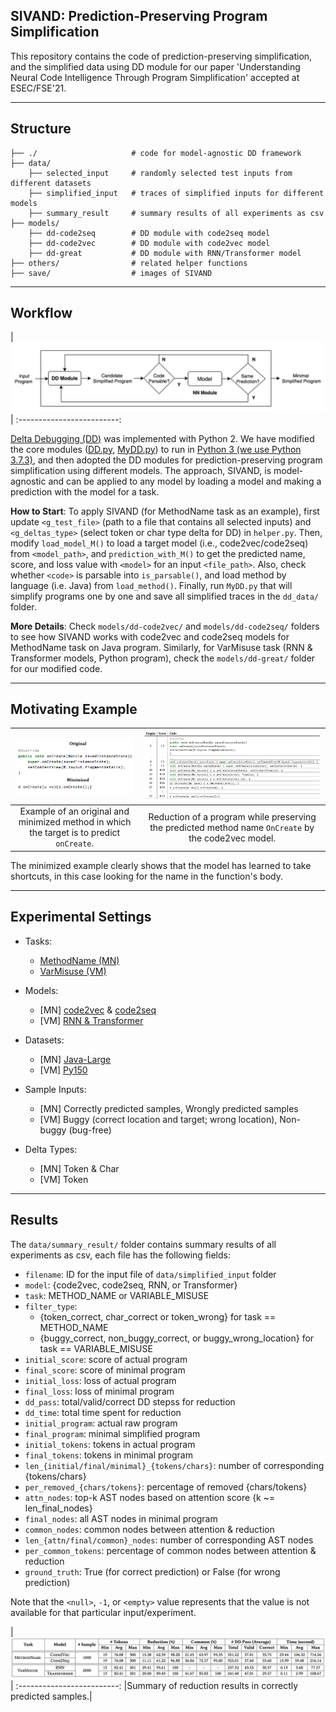 ## SIVAND: Prediction-Preserving Program Simplification

This repository contains the code of prediction-preserving simplification, and the simplified data using DD module for our paper 'Understanding Neural Code Intelligence Through Program Simplification' accepted at ESEC/FSE'21.

---

## Structure

```
├── ./                     # code for model-agnostic DD framework
├── data/
    ├── selected_input     # randomly selected test inputs from different datasets
    ├── simplified_input   # traces of simplified inputs for different models
    ├── summary_result     # summary results of all experiments as csv
├── models/
    ├── dd-code2seq        # DD module with code2seq model
    ├── dd-code2vec        # DD module with code2vec model
    ├── dd-great           # DD module with RNN/Transformer model
├── others/                # related helper functions
├── save/                  # images of SIVAND
``` 

---

## Workflow

|<img src="./save/sivand.png" alt="Workflow in SIVAND"/>|
:-------------------------:

[Delta Debugging (DD)](https://www.st.cs.uni-saarland.de/dd/) was implemented with Python 2. We have modified the core modules ([DD.py](https://www.st.cs.uni-saarland.de/dd/DD.py), [MyDD.py](https://www.st.cs.uni-saarland.de/dd/MyDD.py)) to run in [Python 3 (we use Python 3.7.3)](https://github.com/mdrafiqulrabin/dd-py3), and then adopted the DD modules for prediction-preserving program simplification using different models. The approach, SIVAND, is model-agnostic and can be applied to any model by loading a model and making a prediction with the model for a task.

**How to Start**: 
To apply SIVAND (for MethodName task as an example), first update `<g_test_file>` (path to a file that contains all selected inputs) and `<g_deltas_type>` (select token or char type delta for DD) in `helper.py`. 
Then, modify `load_model_M()` to load a target model (i.e., code2vec/code2seq) from `<model_path>`, and `prediction_with_M()` to get the predicted name, score, and loss value with `<model>` for an input `<file_path>`. 
Also, check whether `<code>` is parsable into `is_parsable()`, and load method by language (i.e. Java) from `load_method()`.
Finally, run `MyDD.py` that will simplify programs one by one and save all simplified traces in the `dd_data/` folder. 

**More Details**: 
Check `models/dd-code2vec/` and `models/dd-code2seq/` folders to see how SIVAND works with code2vec and code2seq models for MethodName task on Java program. 
Similarly, for VarMisuse task (RNN & Transformer models, Python program), check the `models/dd-great/` folder for our modified code.

---

## Motivating Example

|<img src="./save/example.png" alt="Motivating Example"/>|<img src="./save/traces.png" width="1300" alt="Traces of Reduction"/>|
:-------------------------:|:-------------------------:
|Example of an original and minimized method in which the target is to predict `onCreate`.| Reduction of a program while preserving the predicted method name `OnCreate` by the code2vec model.|

The minimized example clearly shows that the model has learned to take shortcuts, in this case looking for the name in the function's body.

---

## Experimental Settings

  * Tasks:
    * [MethodName (MN)](https://arxiv.org/abs/1602.03001)
    * [VarMisuse (VM)](https://arxiv.org/abs/1904.01720)

  * Models:
    * [MN] [code2vec](https://github.com/tech-srl/code2vec/) & [code2seq](https://github.com/tech-srl/code2seq/)
    * [VM] [RNN & Transformer](https://github.com/VHellendoorn/ICLR20-Great)

  * Datasets:
    * [MN] [Java-Large](https://github.com/tech-srl/code2seq/#java)
    * [VM] [Py150](https://github.com/google-research-datasets/great)

  * Sample Inputs:
    * [MN] Correctly predicted samples, Wrongly predicted samples
    * [VM] Buggy (correct location and target; wrong location), Non-buggy (bug-free)

  * Delta Types:
    * [MN] Token & Char
    * [VM] Token

---

## Results

The `data/summary_result/` folder contains summary results of all experiments as csv, each file has the following fields:

* `filename`: ID for the input file of `data/simplified_input` folder
* `model`: {code2vec, code2seq, RNN, or Transformer}
* `task`: METHOD_NAME or VARIABLE_MISUSE
* `filter_type`: 
  *  {token_correct, char_correct or token_wrong} for task == METHOD_NAME
  *  {buggy_correct, non_buggy_correct, or buggy_wrong_location} for task == VARIABLE_MISUSE
* `initial_score`: score of actual program
* `final_score`: score of minimal program
* `initial_loss`: loss of actual program
* `final_loss`: loss of minimal program
* `dd_pass`: total/valid/correct DD stepss for reduction
* `dd_time`: total time spent for reduction
* `initial_program`: actual raw program
* `final_program`: minimal simplified program
* `initial_tokens`: tokens in actual program
* `final_tokens`: tokens in minimal program
* `len_{initial/final/minimal}_{tokens/chars}`: number of corresponding {tokens/chars}
* `per_removed_{chars/tokens}`: percentage of removed {chars/tokens}
* `attn_nodes`: top-k AST nodes based on attention score {k ~= len_final_nodes}
* `final_nodes`: all AST nodes in minimal program
* `common_nodes`: common nodes between attention & reduction
* `len_{attn/final/common}_nodes`: number of corresponding AST nodes
* `per_common_tokens`: percentage of common nodes between attention & reduction
* `ground_truth`: True (for correct prediction) or False (for wrong prediction)

Note that the `<null>`, `-1`, or `<empty>` value represents that the value is not available for that particular input/experiment.


|<img src="./save/summary.png" alt="Summary of Results"/>|
:-------------------------:
|Summary of reduction results in correctly predicted samples.|

